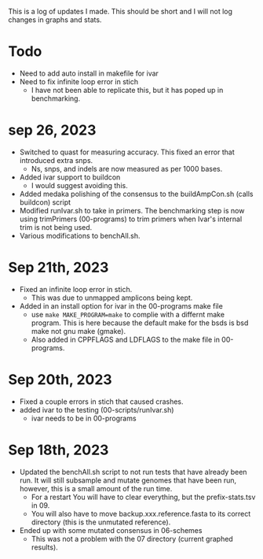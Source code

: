 This is a log of updates I made. This should be short and
  I will not log changes in graphs and stats.

# Todo

- Need to add auto install in makefile for ivar
- Need to fix infinite loop error in stich
  - I have not been able to replicate this, but it has
    poped up in benchmarking.

# sep 26, 2023

- Switched to quast for measuring accuracy. This fixed
  an error that introduced extra snps.
  - Ns, snps, and indels are now measured as per 1000
    bases.
- Added ivar support to buildcon
  - I would suggest avoiding this.
- Added medaka polishing of the consensus to the
  buildAmpCon.sh (calls buildcon) script
- Modified runIvar.sh to take in primers. The benchmarking
  step is now using trimPrimers (00-programs) to trim
  primers when Ivar's internal trim is not being used.
- Various modifications to benchAll.sh.

# Sep 21th, 2023

- Fixed an infinite loop error in stich.
  - This was due to unmapped amplicons being kept.
- Added in an install option for ivar in the 00-programs
  make file
  - use `make MAKE_PROGRAM=make` to complie with a differnt
    make program. This is here because the default make for
    the bsds is bsd make not gnu make (gmake).
  - Also added in CPPFLAGS and LDFLAGS to the make file
    in 00-programs.
 
# Sep 20th, 2023

- Fixed a couple errors in stich that caused crashes.
- added ivar to the testing (00-scripts/runIvar.sh)
  - ivar needs to be in 00-programs

# Sep 18th, 2023

- Updated the benchAll.sh script to not run tests that have
  already been run. It will still subsample and mutate
  genomes that have been run, however, this is a small
  amount of the run time.
  - For a restart You will have to clear everything, but
    the prefix-stats.tsv in 09.
  - You will also have to move backup.xxx.reference.fasta
    to its correct directory (this is the unmutated 
    reference).
- Ended up with some mutated consensus in 06-schemes
  - This was not a problem with the 07 directory (current
    graphed results).
